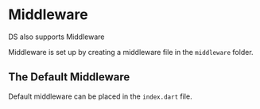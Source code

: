 # Middleware
DS also supports Middleware

Middleware is set up by creating a middleware file in the `middleware` folder.




## The Default Middleware
Default middleware can be placed in the `index.dart` file. 